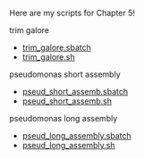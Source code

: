 Here are my scripts for Chapter 5!

trim galore
* [trim_galore.sbatch](https://github.com/biol726314/Biol5263/blob/main/Scripts/Chap5Scripts/trim_galore.sbatch)
* [trim_galore.sh](https://github.com/biol726314/Biol5263/blob/main/Scripts/Chap5Scripts/trim_galore.sh)

pseudomonas short assembly
* [pseud_short_assemb.sbatch](https://github.com/biol726314/Biol5263/blob/main/Scripts/Chap5Scripts/pseud_short_assemb.sbatch)
* [pseud_short_assemb.sh](https://github.com/biol726314/Biol5263/blob/main/Scripts/Chap5Scripts/pseud_short_assemb.sh)

pseudomonas long assembly
* [pseud_long_assembly.sbatch](https://github.com/biol726314/Biol5263/blob/main/Scripts/Chap5Scripts/pseud_long_assembly.sbatch)
* [pseud_long_assembly.sh](https://github.com/biol726314/Biol5263/blob/main/Scripts/Chap5Scripts/pseud_long_assembly.sh)

